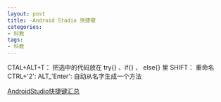 ```yaml
---
layout: post
title: -Android Stadio 快捷键
categories:
- 科教
tags:
- 科教
---
```

 
 CTAL+ALT+T： 把选中的代码放在 try{} 、if{} 、 else{} 里
 SHIFT： 重命名
 CTRL+'2': 
 ALT_'Enter': 自动从名字生成一个方法

 [AndroidStudio快捷键汇总](https://seniorzhai.github.io/2015/02/05/AndroidStudio%E5%BF%AB%E6%8D%B7%E9%94%AE%E6%B1%87%E6%80%BB/)